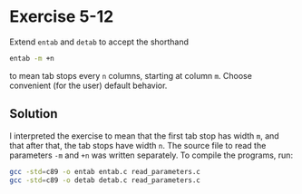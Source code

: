 # Exercise 5-12

Extend `entab` and `detab` to accept the shorthand

```bash
entab -m +n
```

to mean tab stops every `n` columns, starting at column `m`. Choose convenient (for the user) default behavior.

## Solution

I interpreted the exercise to mean that the first tab stop has width `m`, and that after that, the tab stops have
width `n`. The source file to read the parameters `-m` and `+n` was written separately. To compile the programs, run:

```bash
gcc -std=c89 -o entab entab.c read_parameters.c
gcc -std=c89 -o detab detab.c read_parameters.c
```
